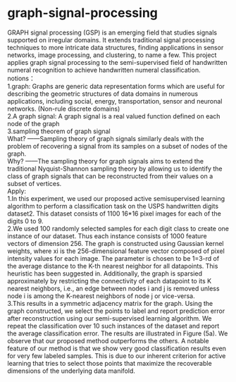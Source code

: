 # graph-signal-processing 
GRAPH signal processing (GSP) is an emerging field that studies signals supported on irregular domains. It extends traditional signal processing techniques to more intricate data structures, finding applications in sensor networks, image processing, and clustering, to name a few. This project applies graph signal processing to the semi-supervised field of handwritten numeral recognition to achieve handwritten numeral classification.  
notions：  
1.graph: Graphs are generic data representation forms which are useful for describing the geometric structures of data domains in numerous applications, including social, energy, transportation, sensor and neuronal networks. (Non-rule discrete domains)   
2.A graph signal: A graph signal is a real valued function defined on each node of the graph  
3.sampling theorem of graph signal  
What? ——Sampling theory of graph signals similarly deals with the problem of recovering a signal from its samples on a subset of nodes of the graph.  
Why? ——The sampling theory for graph signals aims to extend the traditional Nyquist-Shannon sampling theory by allowing us to identify the class of graph signals that can be reconstructed from their values on a subset of vertices.  
Apply:    
1.In this experiment, we used our proposed active semisupervised learning algorithm to perform a classification task on the USPS handwritten digits dataset2. This dataset consists of 1100 16*16 pixel images for each of the digits 0
to 9.   
2.We used 100 randomly selected samples for each digit class to create one instance of our dataset. Thus each instance consists of 1000 feature vectors of dimension 256. The graph is constructed using Gaussian kernel weights, where xi is the 256-dimensional feature vector composed of pixel intensity values for each image. The parameter  is chosen to be 1=3-rd of the average distance to the K-th nearest neighbor for all datapoints. This heuristic has been suggested in. Additionally, the graph is sparsied approximately by restricting the connectivity of each datapoint to its K nearest neighbors, i.e., an edge between nodes i and j is removed unless node i is among the K-nearest neighbors of node j or vice-versa.  
3.This results in a symmetric adjacency matrix for the graph. Using the graph constructed, we select the points to label and report prediction error after reconstruction using our semi-supervised learning algorithm. We repeat the classification over 10 such instances of the dataset and report the average classification error. The results are illustrated in Figure (5a). We observe that our proposed method outperforms the others. A notable feature of our method is that we show very good classification results even for very few labeled samples. This is due to our inherent criterion for active learning that tries to select those points that maximize the recoverable dimensions of the underlying data manifold.
